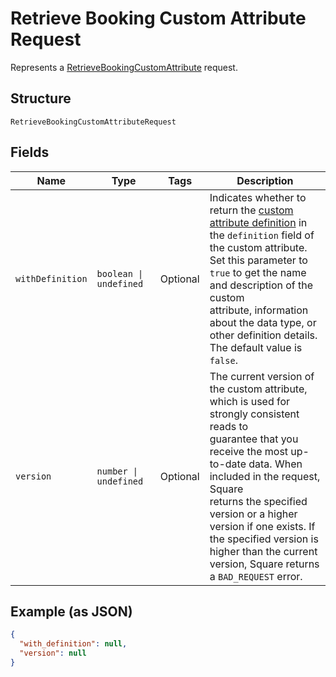 
# Retrieve Booking Custom Attribute Request

Represents a [RetrieveBookingCustomAttribute](../../doc/api/booking-custom-attributes.md#retrieve-booking-custom-attribute) request.

## Structure

`RetrieveBookingCustomAttributeRequest`

## Fields

| Name | Type | Tags | Description |
|  --- | --- | --- | --- |
| `withDefinition` | `boolean \| undefined` | Optional | Indicates whether to return the [custom attribute definition](../../doc/models/custom-attribute-definition.md) in the `definition` field of<br>the custom attribute. Set this parameter to `true` to get the name and description of the custom<br>attribute, information about the data type, or other definition details. The default value is `false`. |
| `version` | `number \| undefined` | Optional | The current version of the custom attribute, which is used for strongly consistent reads to<br>guarantee that you receive the most up-to-date data. When included in the request, Square<br>returns the specified version or a higher version if one exists. If the specified version is<br>higher than the current version, Square returns a `BAD_REQUEST` error. |

## Example (as JSON)

```json
{
  "with_definition": null,
  "version": null
}
```

